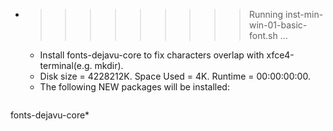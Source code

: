 * >>>>>>>>> Running inst-min-win-01-basic-font.sh ...
  * Install fonts-dejavu-core to fix characters overlap with xfce4-terminal(e.g. mkdir).
  * Disk size = 4228212K. Space Used = 4K. Runtime = 00:00:00:00.
  * The following NEW packages will be installed:
  ```bash
fonts-dejavu-core*
  ```
